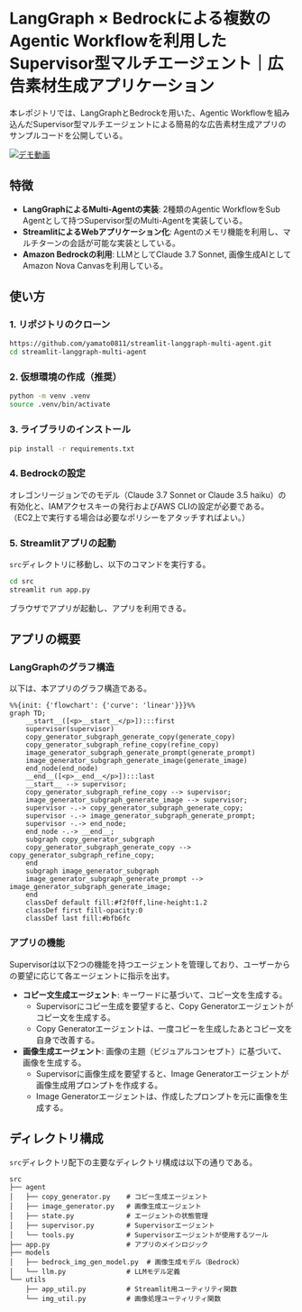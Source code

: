 # LangGraph × Bedrockによる複数のAgentic Workflowを利用したSupervisor型マルチエージェント｜広告素材生成アプリケーション

本レポジトリでは、LangGraphとBedrockを用いた、Agentic Workflowを組み込んだSupervisor型マルチエージェントによる簡易的な広告素材生成アプリのサンプルコードを公開している。

[![デモ動画](./images/demo_movie.gif)](./images/demo_movie.gif)

## 特徴
- **LangGraphによるMulti-Agentの実装**: 2種類のAgentic WorkflowをSub Agentとして持つSupervisor型のMulti-Agentを実装している。
- **StreamlitによるWebアプリケーション化**: Agentのメモリ機能を利用し、マルチターンの会話が可能な実装としている。
- **Amazon Bedrockの利用**: LLMとしてClaude 3.7 Sonnet, 画像生成AIとしてAmazon Nova Canvasを利用している。

## 使い方
### 1. リポジトリのクローン
```bash
https://github.com/yamato0811/streamlit-langgraph-multi-agent.git
cd streamlit-langgraph-multi-agent
```

### 2. 仮想環境の作成（推奨）
```bash
python -m venv .venv
source .venv/bin/activate
```

### 3. ライブラリのインストール
```bash
pip install -r requirements.txt
```

### 4. Bedrockの設定
オレゴンリージョンでのモデル（Claude 3.7 Sonnet or Claude 3.5 haiku）の有効化と、IAMアクセスキーの発行およびAWS CLIの設定が必要である。  
（EC2上で実行する場合は必要なポリシーをアタッチすればよい。）

### 5. Streamlitアプリの起動
`src`ディレクトリに移動し、以下のコマンドを実行する。
```bash
cd src
streamlit run app.py
```

ブラウザでアプリが起動し、アプリを利用できる。

## アプリの概要
### LangGraphのグラフ構造
以下は、本アプリのグラフ構造である。
```mermaid
%%{init: {'flowchart': {'curve': 'linear'}}}%%
graph TD;
	__start__([<p>__start__</p>]):::first
	supervisor(supervisor)
	copy_generator_subgraph_generate_copy(generate_copy)
	copy_generator_subgraph_refine_copy(refine_copy)
	image_generator_subgraph_generate_prompt(generate_prompt)
	image_generator_subgraph_generate_image(generate_image)
	end_node(end_node)
	__end__([<p>__end__</p>]):::last
	__start__ --> supervisor;
	copy_generator_subgraph_refine_copy --> supervisor;
	image_generator_subgraph_generate_image --> supervisor;
	supervisor -.-> copy_generator_subgraph_generate_copy;
	supervisor -.-> image_generator_subgraph_generate_prompt;
	supervisor -.-> end_node;
	end_node -.-> __end__;
	subgraph copy_generator_subgraph
	copy_generator_subgraph_generate_copy --> copy_generator_subgraph_refine_copy;
	end
	subgraph image_generator_subgraph
	image_generator_subgraph_generate_prompt --> image_generator_subgraph_generate_image;
	end
	classDef default fill:#f2f0ff,line-height:1.2
	classDef first fill-opacity:0
	classDef last fill:#bfb6fc
```

### アプリの機能
Supervisorは以下2つの機能を持つエージェントを管理しており、ユーザーからの要望に応じて各エージェントに指示を出す。

- **コピー文生成エージェント**: キーワードに基づいて、コピー文を生成する。
  - Supervisorにコピー生成を要望すると、Copy Generatorエージェントがコピー文を生成する。
  - Copy Generatorエージェントは、一度コピーを生成したあとコピー文を自身で改善する。
- **画像生成エージェント**: 画像の主題（ビジュアルコンセプト）に基づいて、画像を生成する。
  - Supervisorに画像生成を要望すると、Image Generatorエージェントが画像生成用プロンプトを作成する。
  - Image Generatorエージェントは、作成したプロンプトを元に画像を生成する。

## ディレクトリ構成
`src`ディレクトリ配下の主要なディレクトリ構成は以下の通りである。
```
src                          
├── agent                    
│   ├── copy_generator.py    # コピー生成エージェント
│   ├── image_generator.py   # 画像生成エージェント
│   ├── state.py             # エージェントの状態管理
│   ├── supervisor.py        # Supervisorエージェント
│   └── tools.py             # Supervisorエージェントが使用するツール
├── app.py                   # アプリのメインロジック
├── models                   
│   ├── bedrock_img_gen_model.py  # 画像生成モデル（Bedrock）
│   └── llm.py               # LLMモデル定義
└── utils                    
    ├── app_util.py          # Streamlit用ユーティリティ関数
    └── img_util.py          # 画像処理ユーティリティ関数
```
